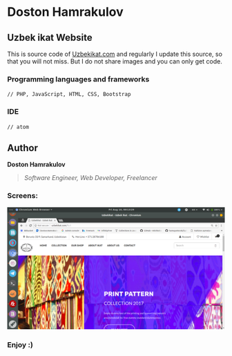 # Doston Hamrakulov

## Uzbek ikat Website 

This is source code of <a href="https://greatsilkroadcraft.com/index.html" target="_blank">Uzbekikat.com</a> and regularly I update this source, so that you will not miss. But I do not share images and you can only get code.

### Programming languages and frameworks
```[PHP, JavaScript, HTML, CSS, Bootstrap]
// PHP, JavaScript, HTML, CSS, Bootstrap 
```

### IDE
```[atom]
// atom
```

## Author
**Doston Hamrakulov**
>*Software Engineer, Web Developer, Freelancer*


### Screens:


<p align="center">
	<img src="https://github.com/dostonhamrakulov/Uzbek-ikat---website-source/blob/master/images/home.png" />
</p>

### Enjoy :)
